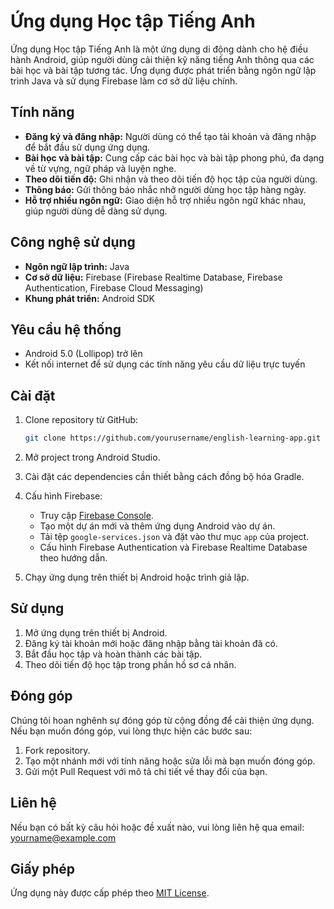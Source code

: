 # Ứng dụng Học tập Tiếng Anh

Ứng dụng Học tập Tiếng Anh là một ứng dụng di động dành cho hệ điều hành Android, giúp người dùng cải thiện kỹ năng tiếng Anh thông qua các bài học và bài tập tương tác. Ứng dụng được phát triển bằng ngôn ngữ lập trình Java và sử dụng Firebase làm cơ sở dữ liệu chính.

## Tính năng

- **Đăng ký và đăng nhập:** Người dùng có thể tạo tài khoản và đăng nhập để bắt đầu sử dụng ứng dụng.
- **Bài học và bài tập:** Cung cấp các bài học và bài tập phong phú, đa dạng về từ vựng, ngữ pháp và luyện nghe.
- **Theo dõi tiến độ:** Ghi nhận và theo dõi tiến độ học tập của người dùng.
- **Thông báo:** Gửi thông báo nhắc nhở người dùng học tập hàng ngày.
- **Hỗ trợ nhiều ngôn ngữ:** Giao diện hỗ trợ nhiều ngôn ngữ khác nhau, giúp người dùng dễ dàng sử dụng.

## Công nghệ sử dụng

- **Ngôn ngữ lập trình:** Java
- **Cơ sở dữ liệu:** Firebase (Firebase Realtime Database, Firebase Authentication, Firebase Cloud Messaging)
- **Khung phát triển:** Android SDK

## Yêu cầu hệ thống

- Android 5.0 (Lollipop) trở lên
- Kết nối internet để sử dụng các tính năng yêu cầu dữ liệu trực tuyến

## Cài đặt

1. Clone repository từ GitHub:
    ```sh
    git clone https://github.com/yourusername/english-learning-app.git
    ```

2. Mở project trong Android Studio.

3. Cài đặt các dependencies cần thiết bằng cách đồng bộ hóa Gradle.

4. Cấu hình Firebase:
    - Truy cập [Firebase Console](https://console.firebase.google.com/).
    - Tạo một dự án mới và thêm ứng dụng Android vào dự án.
    - Tải tệp `google-services.json` và đặt vào thư mục `app` của project.
    - Cấu hình Firebase Authentication và Firebase Realtime Database theo hướng dẫn.

5. Chạy ứng dụng trên thiết bị Android hoặc trình giả lập.

## Sử dụng

1. Mở ứng dụng trên thiết bị Android.
2. Đăng ký tài khoản mới hoặc đăng nhập bằng tài khoản đã có.
3. Bắt đầu học tập và hoàn thành các bài tập.
4. Theo dõi tiến độ học tập trong phần hồ sơ cá nhân.

## Đóng góp

Chúng tôi hoan nghênh sự đóng góp từ cộng đồng để cải thiện ứng dụng. Nếu bạn muốn đóng góp, vui lòng thực hiện các bước sau:

1. Fork repository.
2. Tạo một nhánh mới với tính năng hoặc sửa lỗi mà bạn muốn đóng góp.
3. Gửi một Pull Request với mô tả chi tiết về thay đổi của bạn.

## Liên hệ

Nếu bạn có bất kỳ câu hỏi hoặc đề xuất nào, vui lòng liên hệ qua email: yourname@example.com

## Giấy phép

Ứng dụng này được cấp phép theo [MIT License](LICENSE).
